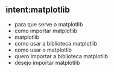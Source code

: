 ## intent:matplotlib
- para que serve o matplotlib
- como importar matplotlib
- matplotlib
- como usar a biblioteca matplotlib
- como usar o matplotlib
- quero importar a biblioteca matplotlib
- desejo importar matplotlib